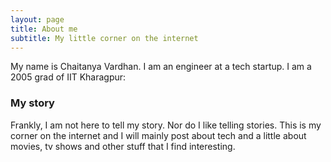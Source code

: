 ```yaml
---
layout: page
title: About me
subtitle: My little corner on the internet
---
```


My name is Chaitanya Vardhan. I am an engineer at a tech startup. I am a 2005 grad of IIT Kharagpur:


### My story

Frankly, I am not here to tell my story. Nor do I like telling stories. This is my corner on the internet and I
will mainly post about tech and a little about movies, tv shows and other stuff that I find interesting.

